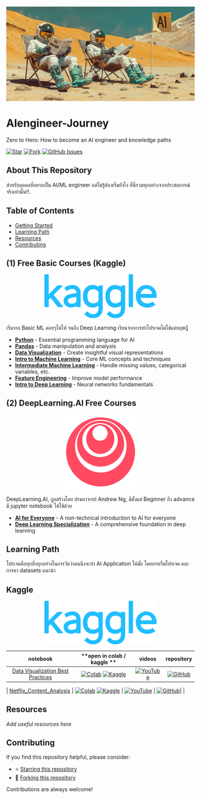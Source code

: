 <p align="center">
  <a href="https://www.kaggle.com/learn" target="_blank">
    <img src="https://raw.githubusercontent.com/spped2000/AIengineer-Journey/main/assets/ai.png" alt="Kaggle Logo" width="850"/>
  </a>
</p>
  
# AIengineer-Journey

Zero to Hero: How to become an AI engineer and knowledge paths

[![Star](https://img.shields.io/github/stars/spped2000/AIengineer-Journey?color=success)](https://github.com/spped2000/AIengineer-Journey/)
[![Fork](https://img.shields.io/github/forks/spped2000/AIengineer-Journey)](https://github.com/spped2000/AIengineer-Journey/fork)
[![GitHub Issues](https://img.shields.io/github/issues/spped2000/AIengineer-Journey?color=success)](https://github.com/spped2000/AIengineer-Journey/issues)

## About This Repository

สำหรับบุคคลที่อยากเป็น AI/ML engineer แต่ไม่รู้ต้องเริ่มยังไง ที่นี่รวมทุกอย่างจากประสบการณ์จริงเท่านั้น!!.

## Table of Contents

- [Getting Started](#getting-started)
- [Learning Path](#learning-path)
- [Resources](#resources)
- [Contributing](#contributing)

## (1) Free Basic Courses (Kaggle)

<p align="center">
  <a href="https://www.kaggle.com/learn" target="_blank">
    <img src="https://raw.githubusercontent.com/spped2000/AIengineer-Journey/main/assets/kaggle_logo.png" alt="Kaggle Logo" width="300"/>
  </a>
</p>

เริ่มจาก Basic ML ค่อยๆไต่ไป จนถึง Deep Learning เรียนจากการทำโปรเจคไม่ใช่แค่ทฤษฎี

- **[Python](https://www.kaggle.com/learn/python)** - Essential programming language for AI
- **[Pandas](https://www.kaggle.com/learn/pandas)** - Data manipulation and analysis
- **[Data Visualization](https://www.kaggle.com/learn/data-visualization)** - Create insightful visual representations
- **[Intro to Machine Learning](https://www.kaggle.com/learn/intro-to-machine-learning)** - Core ML concepts and techniques
- **[Intermediate Machine Learning](https://www.kaggle.com/learn/intermediate-machine-learning)** - Handle missing values, categorical variables, etc.
- **[Feature Engineering](https://www.kaggle.com/learn/feature-engineering)** - Improve model performance
- **[Intro to Deep Learning](https://www.kaggle.com/learn/intro-to-deep-learning)** - Neural networks fundamentals

## (2) DeepLearning.AI Free Courses
<p align="center">
  <a href="https://www.deeplearning.ai/" target="_blank">
    <img src="https://raw.githubusercontent.com/spped2000/AIengineer-Journey/main/assets/deeplearningai_logo.png" alt="DeepLearning.AI Logo" width="200"/>
  </a>
</p>
DeepLearning.AI, ถูกสร้างโดย ปรมอาจารย์ Andrew Ng, มีตั้งแต่ Beginner ถึง advance มี jupyter notebook ให้ใช้ด้วย

- **[AI for Everyone](https://www.deeplearning.ai/courses/ai-for-everyone/)**  - A non-technical introduction to AI for everyone
- **[Deep Learning Specialization](https://www.deeplearning.ai/courses/deep-learning-specialization/)** - A comprehensive foundation in deep learning

## Learning Path

โปรเจคคือทุกสิ่งทุกอย่างในการวัดว่าคนนึงจะทำ AI Application ได้มั้ย
โดยการเริ่มโปรเจค และ การหา datasets แนะนำ
## Kaggle
<p align="center">
  <a href="https://www.kaggle.com/learn" target="_blank">
    <img src="https://raw.githubusercontent.com/spped2000/AIengineer-Journey/main/assets/kaggle_logo.png" alt="Kaggle Logo" width="300"/>
  </a>
</p>

| **notebook** | **open in colab / kaggle ** | **videos** | **repository** |
|:------------:|:-------------------------------------------------:|:---------------------------:|:----------------------:|
| [Data Visualization Best Practices](https://www.kaggle.com/code/annastasy/your-guide-to-data-visualization) | [![Colab](https://colab.research.google.com/assets/colab-badge.svg)](https://colab.research.google.com/github/roboflow-ai/notebooks/blob/main/notebooks/train-yolov12-object-detection-model.ipynb) [![Kaggle](https://kaggle.com/static/images/open-in-kaggle.svg)](https://kaggle.com/kernels/welcome?src=https://github.com/roboflow-ai/notebooks/blob/main/notebooks/train-yolov12-object-detection-model.ipynb)  |  [![YouTube](https://badges.aleen42.com/src/youtube.svg)](https://www.youtube.com/watch?v=xEfh0IR8Fvo)  | [![GitHub](https://badges.aleen42.com/src/github.svg)](https://github.com/sunsmarterjie/yolov12)|

| [Netflix_Content_Analysis](https://www.kaggle.com/code/rameenrizwan13/netflix-content-analysis) | [![Colab](https://colab.research.google.com/assets/colab-badge.svg)](https://colab.research.google.com/github/roboflow-ai/notebooks/blob/main/notebooks/train-yolov12-object-detection-model.ipynb) [![Kaggle](https://kaggle.com/static/images/open-in-kaggle.svg)](https://kaggle.com/kernels/welcome?src=https://github.com/roboflow-ai/notebooks/blob/main/notebooks/train-yolov12-object-detection-model.ipynb)  |  [![YouTube](https://badges.aleen42.com/src/youtube.svg)](https://www.youtube.com/watch?v=xEfh0IR8Fvo)  | [![GitHub](https://badges.aleen42.com/src/github.svg)](https://github.com/sunsmarterjie/yolov12)| |


## Resources

_Add useful resources here_

## Contributing

If you find this repository helpful, please consider:
- ⭐ [Starring this repository](https://github.com/spped2000/AIengineer-Journey/)
- 🍴 [Forking this repository](https://github.com/spped2000/AIengineer-Journey/fork)

Contributions are always welcome!

